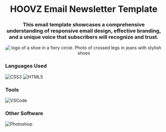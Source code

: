<h1 align="center">HOOVZ Email Newsletter Template</h1>
<h3 align="center">This email template showcases a comprehensive understanding of responsive email design, effective branding, and a unique voice that subscribers will recognize and trust.</h3>

<div align="center">
  <img src="https://i.ibb.co/sHVNY25/Screenshot-2024-02-02-at-1-06-16-PM.png" alt="logo of a shoe in a fiery circle. Photo of crossed legs in jeans with stylish shoes" border="0" style="border-radius: 10px;">
</div>

### Languages Used
<div>
  <img alt="CSS3" src="https://img.shields.io/badge/css3%20-%231572B6.svg?&style=for-the-badge&logo=css3&logoColor=white"/>
  <img alt="HTML5" src="https://img.shields.io/badge/html5%20-%23E34F26.svg?&style=for-the-badge&logo=html5&logoColor=white"/>
</div>

### Tools
<div>
  <img alt="VSCode" src="https://img.shields.io/badge/VS_Code-007ACC?style=for-the-badge&logo=visual%20studio%20code&logoColor=white"/>
</div>
  
### Other Software
<div>
  <img alt="Photoshop" src="https://img.shields.io/badge/adobe%20photoshop-%2331A8FF.svg?style=for-the-badge&logo=adobe%20photoshop&logoColor=white"/>
</div>
 
